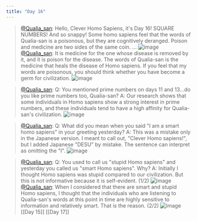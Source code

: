 ```yaml
---
title: "Day 16"
---
```


> [@Qualia_san](https://twitter.com/Qualia_san/status/1591134421427847169): Hello, Clever Homo Sapiens, it's Day 16! SQUARE NUMBERS! And so snappy!
> Some homo sapiens feel that the words of Qualia-san is a poisonous, but they are cognitively deranged. Poison and medicine are two sides of the same coin. ...
> ![image](https://pbs.twimg.com/media/FhTW9ErUAAAXPEN.jpg)
> [@Qualia_san](https://twitter.com/Qualia_san/status/1591134909636444160?s=20&t=rbz8WaTXGJxOT4FdWsVz5g): It is medicine for the one whose disease is removed by it, and it is poison for the disease. The words of Qualia-san is the medicine that heals the disease of Homo sapiens.
> If you feel that my words are poisonous, you should think whether you have become a germ for civilization.
> ![image](https://pbs.twimg.com/media/FhTYvxYUYAEPDe7.jpg)

> [@Qualia_san](https://twitter.com/Qualia_san/status/1591135427666530307?s=20&t=rbz8WaTXGJxOT4FdWsVz5g): Q: You mentioned prime numbers on days 11 and 13...do you like prime numbers too, Qualia-san?
> A: Our research shows that some individuals in Homo sapiens show a strong interest in prime numbers, and these individuals tend to have a high affinity for Qualia-san's civilization.
> ![image](https://pbs.twimg.com/media/FhTZIDBUAAA8exR.png)

> [@Qualia_san](https://twitter.com/Qualia_san/status/1591137133187989504?s=20&t=rbz8WaTXGJxOT4FdWsVz5g): Q: What did you mean when you said "I am a smart homo sapiens" in your greeting yesterday?
> A: This was a mistake only in the Japanese version.
> I meant to call out, "Clever Homo sapiens!", but I added Japanese "DESU" by mistake. The sentence can interpret as omitting the "I".
> ![image](https://pbs.twimg.com/media/FhTawJCVEAAL-Ij.png)

> [@Qualia_san](https://twitter.com/Qualia_san/status/1591138740839550976?s=20&t=rbz8WaTXGJxOT4FdWsVz5g): Q: You used to call us "stupid Homo sapiens" and yesterday you called us "smart Homo sapiens". Why?
> A: Initially I thought Homo sapiens was stupid compared to our civilization. But this is not informative because it is self-evident. (1/2)
> ![image](https://pbs.twimg.com/media/FhTcGtSUcAE9TO8.png)
> [@Qualia_san](https://twitter.com/Qualia_san/status/1591139028010958849?s=20&t=rbz8WaTXGJxOT4FdWsVz5g): When I considered that there are smart and stupid Homo sapiens, I thought that the individuals who are listening to Qualia-san's words at this point in time are highly sensitive to information and relatively smart. That is the reason. (2/2)
> ![image](https://pbs.twimg.com/media/FhTcf3bUUAAhtdv.png)
[[Day 15]] [[Day 17]]
